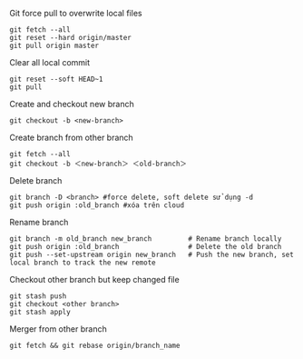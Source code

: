 Git force pull to overwrite local files
```
git fetch --all
git reset --hard origin/master
git pull origin master
```
Clear all local commit
```
git reset --soft HEAD~1
git pull
```
Create and checkout new branch
```
git checkout -b <new-branch>
```
Create branch from other branch
```
git fetch --all
git checkout -b ＜new-branch＞ ＜old-branch＞
```
Delete branch
```
git branch -D <branch> #force delete, soft delete sử dụng -d
git push origin :old_branch #xóa trên cloud
```
Rename branch
```
git branch -m old_branch new_branch         # Rename branch locally    
git push origin :old_branch                 # Delete the old branch    
git push --set-upstream origin new_branch   # Push the new branch, set local branch to track the new remote
```
Checkout other branch but keep changed file
```
git stash push
git checkout <other branch>
git stash apply
```
Merger from other branch
```
git fetch && git rebase origin/branch_name
```
